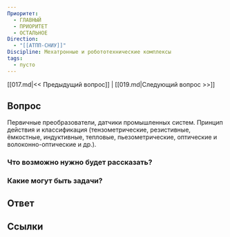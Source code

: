 ```yaml
---
Приоритет:
  - ГЛАВНЫЙ
  - ПРИОРИТЕТ
  - ОСТАЛЬНОЕ
Direction:
  - "[[АТПП-СНИУ]]" 
Discipline: Мехатронные и робототехнические комплексы 
tags:
  - пусто
---
```

[[017.md|<< Предыдущий вопрос]] | [[019.md|Следующий вопрос >>]]
## Вопрос

Первичные преобразователи, датчики промышленных систем. Принцип действия и классификация (тензометрические, резистивные, ёмкостные, индуктивные, тепловые, пьезометрические, оптические и волоконно-оптические и др.).

### Что возможно нужно будет рассказать?

### Какие могут быть задачи?

## Ответ

## Ссылки
